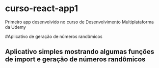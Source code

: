 # curso-react-app1
Primeiro app desenvolvido no curso de Desenvolvimento Multiplataforma da Udemy

#Aplicativo de geração de números randômicos

## Aplicativo simples mostrando algumas funções de import e geração de números randômicos
